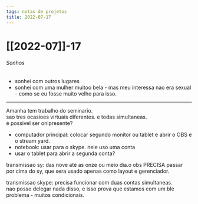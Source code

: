 ```yaml
---
tags: notas de projetos
title: 2022-07-17  
---
```


# [[2022-07]]-17  

###### Sonhos

- sonhei com outros lugares
- sonhei com uma mulher muitoo bela - mas meu interessa nao era sexual - como se eu fosse muito velho para isso.

---

Amanha tem trabalho do seminario.  
sao tres ocasioes virtuais diferentes. e todas simultaneas.  
é possivel ser onipresente?

- computador principal: colocar segundo monitor ou tablet e abrir o OBS e o stream yard.
- notebook: usar para o skype. nele uso uma conta
- usar o tablet para abrir a segunda conta?

transmissao sy: das nove até as onze ou meio dia.o obs PRECISA passar por cima do sy, que sera usado apenas como layout e gerenciador.

transmissao skype: precisa funcionar com duas contas simultaneas.  
nao posso delegar nada disso, e isso prova que estamos com um ble problema - muitos condicionais.
